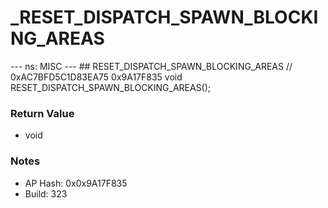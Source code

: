 # _RESET_DISPATCH_SPAWN_BLOCKING_AREAS

--- ns: MISC --- ## RESET_DISPATCH_SPAWN_BLOCKING_AREAS  // 0xAC7BFD5C1D83EA75 0x9A17F835 void RESET_DISPATCH_SPAWN_BLOCKING_AREAS();

### Return Value
* void

### Notes
* AP Hash: 0x0x9A17F835
* Build: 323

